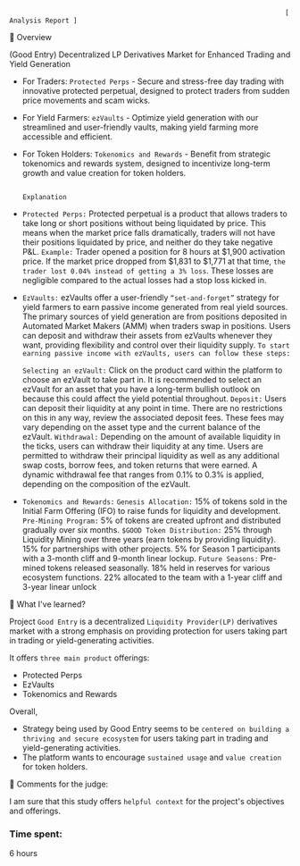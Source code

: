                                                                          [ Analysis Report ]
📌 Overview

   (Good Entry) Decentralized LP Derivatives Market for Enhanced Trading and Yield Generation

   * For Traders: ```Protected Perps``` - Secure and stress-free day trading with innovative protected perpetual, designed to protect traders from sudden price movements and scam wicks. 

   * For Yield Farmers: ```ezVaults``` - Optimize yield generation with our streamlined and user-friendly vaults, making yield farming more accessible and efficient.

   * For Token Holders: ```Tokenomics and Rewards``` - Benefit from strategic tokenomics and rewards system, designed to incentivize long-term growth and value creation for token holders.

                                                                           Explanation


   * ```Protected Perps:```
   Protected perpetual is a product that allows traders to take long or short positions without being liquidated by price. This means when the market price falls dramatically, traders will not have their positions liquidated by price, and neither do they take negative P&L.
   ```Example:```
   Trader opened a position for 8 hours at $1,900 activation price. If the market price dropped from $1,831 to $1,771 at that time, ```the trader lost 0.04% instead of getting a 3% loss```. These losses are negligible compared to the actual losses had a stop loss kicked in.

   * ```EzVaults:```
    ezVaults offer a user-friendly ```“set-and-forget”``` strategy for yield farmers to earn passive income generated from real yield sources. The primary sources of yield generation are from positions deposited in Automated Market Makers (AMM) when traders swap in positions. Users can deposit and withdraw their assets from ezVaults whenever they want, providing flexibility and control over their liquidity supply.
   ```To start earning passive income with ezVaults, users can follow these steps:```

     ```Selecting an ezVault:``` Click on the product card within the platform to choose an ezVault to take part in. It is recommended to select an ezVault for an asset that you have a long-term bullish outlook on because this could affect the yield potential throughout.
     ```Deposit:``` Users can deposit their liquidity at any point in time. There are no restrictions on this in any way, review the associated deposit fees. These fees may vary depending on the asset type and the current balance of the ezVault.
     ```Withdrawal:``` Depending on the amount of available liquidity in the ticks, users can withdraw their liquidity at any time. Users are permitted to withdraw their principal liquidity as well as any additional swap costs, borrow fees, and token returns that were earned. A dynamic withdrawal fee that ranges from 0.1% to 0.3% is applied, depending on the composition of the ezVault.

   * ```Tokenomics and Rewards:``` 
   ```Genesis Allocation:``` 
   15% of tokens sold in the Initial Farm Offering (IFO) to raise funds for liquidity and development.
      ```Pre-Mining Program:```
   5% of tokens are created upfront and distributed gradually over six months.
      ```$GOOD Token Distribution:```
   25% through Liquidity Mining over three years (earn tokens by providing liquidity).
   15% for partnerships with other projects.
   5% for Season 1 participants with a 3-month cliff and 9-month linear lockup.
   ```Future Seasons:``` Pre-mined tokens released seasonally.
   18% held in reserves for various ecosystem functions.
   22% allocated to the team with a 1-year cliff and 3-year linear unlock
   


📌 What I've learned?

   Project ``` Good Entry ``` is a decentralized ``` Liquidity Provider(LP) ``` derivatives market with a strong emphasis on providing protection for users taking part in trading or yield-generating activities.

   It offers ```three main product``` offerings:

   * Protected Perps
   * EzVaults
   * Tokenomics and Rewards 

   Overall, 

   * Strategy being used by Good Entry seems to be ``` centered on building a thriving and secure ecosystem ``` for users taking part in trading and yield-generating activities. 
   * The platform wants to encourage ``` sustained usage ``` and ``` value creation ``` for token holders.



📌 Comments for the judge:

   I am sure that this study offers ```helpful context``` for the project's objectives and offerings.

### Time spent:
6 hours